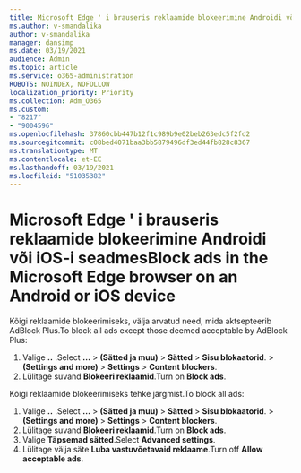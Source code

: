 ```yaml
---
title: Microsoft Edge ' i brauseris reklaamide blokeerimine Androidi või iOS-i seadmes
ms.author: v-smandalika
author: v-smandalika
manager: dansimp
ms.date: 03/19/2021
audience: Admin
ms.topic: article
ms.service: o365-administration
ROBOTS: NOINDEX, NOFOLLOW
localization_priority: Priority
ms.collection: Adm_O365
ms.custom:
- "8217"
- "9004596"
ms.openlocfilehash: 37860cbb447b12f1c989b9e02beb263edc5f2fd2
ms.sourcegitcommit: c08bed4071baa3bb5879496df3ed44fb828c8367
ms.translationtype: MT
ms.contentlocale: et-EE
ms.lasthandoff: 03/19/2021
ms.locfileid: "51035382"
---
```

# <a name="block-ads-in-the-microsoft-edge-browser-on-an-android-or-ios-device"></a><span data-ttu-id="d3279-102">Microsoft Edge ' i brauseris reklaamide blokeerimine Androidi või iOS-i seadmes</span><span class="sxs-lookup"><span data-stu-id="d3279-102">Block ads in the Microsoft Edge browser on an Android or iOS device</span></span>

<span data-ttu-id="d3279-103">Kõigi reklaamide blokeerimiseks, välja arvatud need, mida aktsepteerib AdBlock Plus.</span><span class="sxs-lookup"><span data-stu-id="d3279-103">To block all ads except those deemed acceptable by AdBlock Plus:</span></span>
1. <span data-ttu-id="d3279-104">Valige **..** .</span><span class="sxs-lookup"><span data-stu-id="d3279-104">Select **…**</span></span><span data-ttu-id="d3279-105"> > **(Sätted ja muu)**  >  **Sätted**  >  **Sisu blokaatorid**.</span><span class="sxs-lookup"><span data-stu-id="d3279-105"> > **(Settings and more)** > **Settings** > **Content blockers**.</span></span>
2. <span data-ttu-id="d3279-106">Lülitage suvand **Blokeeri reklaamid**.</span><span class="sxs-lookup"><span data-stu-id="d3279-106">Turn on **Block ads**.</span></span>

<span data-ttu-id="d3279-107">Kõigi reklaamide blokeerimiseks tehke järgmist.</span><span class="sxs-lookup"><span data-stu-id="d3279-107">To block all ads:</span></span>
1. <span data-ttu-id="d3279-108">Valige **..** .</span><span class="sxs-lookup"><span data-stu-id="d3279-108">Select **…**</span></span><span data-ttu-id="d3279-109"> > **(Sätted ja muu)**  >  **Sätted**  >  **Sisu blokaatorid**.</span><span class="sxs-lookup"><span data-stu-id="d3279-109"> > **(Settings and more)** > **Settings** > **Content blockers**.</span></span>
2. <span data-ttu-id="d3279-110">Lülitage suvand **Blokeeri reklaamid**.</span><span class="sxs-lookup"><span data-stu-id="d3279-110">Turn on **Block ads**.</span></span>
3. <span data-ttu-id="d3279-111">Valige **Täpsemad sätted**.</span><span class="sxs-lookup"><span data-stu-id="d3279-111">Select **Advanced settings**.</span></span>
4. <span data-ttu-id="d3279-112">Lülitage välja säte **Luba vastuvõetavaid reklaame**.</span><span class="sxs-lookup"><span data-stu-id="d3279-112">Turn off **Allow acceptable ads**.</span></span>